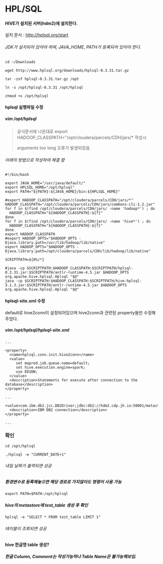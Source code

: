 # HPL/SQL

#### HIVE가 설치된 서버(hdm2)에 설치한다.



설치 문서 : http://hplsql.org/start

###### JDK가 설치되어 있어야 하며, JAVA_HOME, PATH가 등록되어 있어야 한다.



```
cd ~/Downloads

wget http://www.hplsql.org/downloads/hplsql-0.3.31.tar.gz

tar -zxf hplsql-0.3.31.tar.gz /opt

ln -s /opt/hplsql-0.3.31 /opt/hplsql

chmod +x /opt/hplsql
```



#### hplsql 실행파일 수정

##### vim /opt/hplsql

> 공식문서에 나온대로 export HADOOP_CLASSPATH="/opt/cloudera/parcels/CDH/jars/* 작성시
>
> arguments too long 오류가 발생되었음

###### 아래의 방법으로 작성하여 해결 함

```
#!/bin/bash

export JAVA_HOME="/usr/java/default/"
export HPLSQL_HOME="/opt/hplsql"
export PATH="${PATH}:${JAVA_HOME}/bin:${HPLSQL_HOME}"

#export HADOOP_CLASSPATH="/opt/cloudera/parcels/CDH/jars/*"
HADOOP_CLASSPATH="/opt/cloudera/parcels/CDH/jars/commons-cli-1.2.jar"
for f in $(find /opt/cloudera/parcels/CDH/jars/ -name 'hadoop*') ; do
  HADOOP_CLASSPATH="${HADOOP_CLASSPATH}:${f}"
done
for f in $(find /opt/cloudera/parcels/CDH/jars/ -name 'hive*') ; do
  HADOOP_CLASSPATH="${HADOOP_CLASSPATH}:${f}"
done
export HADOOP_CLASSPATH
#export HADOOP_OPTS="$HADOOP_OPTS -Djava.library.path=/usr/lib/hadoop/lib/native"
export HADOOP_OPTS="$HADOOP_OPTS -Djava.library.path=/opt/cloudera/parcels/CDH/lib/hadoop/lib/native"

SCRIPTPATH=${0%/*}

#java -cp $SCRIPTPATH:$HADOOP_CLASSPATH:$SCRIPTPATH/hplsql-0.3.31.jar:$SCRIPTPATH/antlr-runtime-4.5.jar $HADOOP_OPTS org.apache.hive.hplsql.Hplsql "$@"
java -cp $SCRIPTPATH:$HADOOP_CLASSPATH:$SCRIPTPATH/hive-hplsql-3.1.3.jar:$SCRIPTPATH/antlr-runtime-4.5.jar $HADOOP_OPTS org.apache.hive.hplsql.Hplsql "$@"
```



#### hplsql-site.xml 수정

default로 hive2conn이 설정되어있으며 hive2conn과 관련된 property들만 수정해주었다.

##### vim /opt/hplsql/hplsql-site.xml

```
...

<property>
  <name>hplsql.conn.init.hive2conn</name>
  <value>
     set mapred.job.queue.name=default;
     set hive.execution.engine=spark;
     use ED1DW;
  </value>
  <description>Statements for execute after connection to the database</description>
</property>

...
  <value>com.ibm.db2.jcc.DB2Driver;jdbc:db2://hdm2.cdp.jh.io:50001/metastore;hive;hive</value>
  <description>IBM DB2 connection</description>
</property>

...
```



### 확인

```
cd /opt/hplsql

./hplsql -e "CURRENT_DATE+1"
```

###### 내일 날짜가 출력되면 성공



##### 환경변수로 등록해놓으면 해당 경로로 가지않아도 명령어 사용 가능

```
export PATH=$PATH:/opt/hplsql
```



##### hive의 metastore에 test_table 생성 후 확인

```
hplsql -e "SELECT * FROM test_table LIMIT 1"
```

###### 테이블이 조회되면 성공



#### hive 한글명 table 생성?

##### 한글 Column, Comment는 작성가능하나 Table Name은 불가능해보임.


